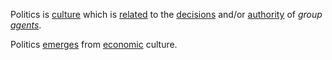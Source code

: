 Politics is [culture](https://github.com/gcassel/Modular-Organization-Terminology/blob/master/terms/culture.md) which is [related](https://github.com/gcassel/Modular-Organization-Terminology/blob/master/terms/relationship.md) to the [decisions](https://github.com/gcassel/Modular-Organization-Terminology/blob/master/terms/decision.md) and/or [authority](https://github.com/gcassel/Modular-Organization-Terminology/blob/master/terms/authority.md) of *group [agents](https://github.com/gcassel/Modular-Organization-Terminology/blob/master/terms/agent.md)*.

Politics [emerges](https://github.com/gcassel/Modular-Organization-Terminology/blob/master/terms/emergence.md) from [economic](https://github.com/gcassel/Modular-Organization-Terminology/blob/master/terms/economy.md) culture.
